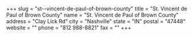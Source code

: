 +++
slug = "st--vincent-de-paul-of-brown-county"
title = "St. Vincent de Paul of Brown County"
name = "St. Vincent de Paul of Brown County"
address = "Clay Lick Rd"
city = "Nashville"
state = "IN"
postal = "47448"
website = ""
phone = "812 988-8821"
fax = ""
+++
